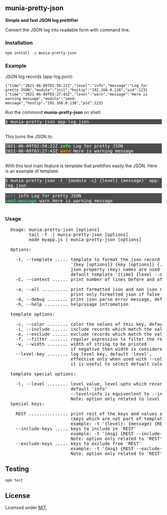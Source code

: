 ## munia-pretty-json

**Simple and fast JSON log prettifier**

Convert the JSON log into readable form with command line.

### Installation

```sh
npm install -g munia-pretty-json
```

### Example

JSON log records (app-log.json):

```
{"time":"2021-06-09T02:50:22Z","level":"info","message":"Log for pretty JSON","module":"init","hostip":"192.168.0.138","pid":123}
{"time":"2021-06-09T03:27:43Z","level":"warn","message":"Here is warning message","module":"send-message","hostip":"192.168.0.138","pid":123}
```

Run the commond **munia-pretty-json** on shell:

<div style="background:#4d4d4d;color:white;font-family:monospace">
$ munia-pretty-json app-log.json <br>
</div><br>

This turns the JSON to:

<div style="background:#4d4d4d;color:white;font-family:monospace">
2021-06-09T02:50:22Z <b><span style="color:#5F5">  info  <span style="color:#FFF"><span style="font-weight:normal;text-decoration:none;"> Log for pretty JSON<br>
</span></span></span></b><b><span style="color:#FFF"><span style="font-weight:normal;text-decoration:none;">2021-06-09T03:27:43Z <b><span style="color:#ff8800"> warn <span style="color:#FFF"><span style="font-weight:normal;text-decoration:none;"> Here is warning message
</span></span></span></b></span></span></b>
</div><br>

With this tool main feature is template that prettifies easily the JSON. Here is an example of template:

<div style="background:#4d4d4d;color:white;font-family:monospace">
$ munia-pretty-json  -t  '{module -c} {level} {message}'  app-log.json<br> 
</div><br>


<div style="background:#4d4d4d;color:white;font-family:monospace">
<span style="color:#6f77aa"><b>init<span style="font-weight:normal;text-decoration:none;"><span style="color:#FFF">  info  Log for pretty JSON <br>
</span></span></b></span><span style="color:#6f77aa"><b><span style="font-weight:normal;text-decoration:none;"><span style="color:#FFF"><span style="color:#3cce84"><b>send-message<span style="font-weight:normal;text-decoration:none;"><span style="color:#FFF">  warn  Here is warning message
</span></span></b></span></span></span></b></span>
</div><br>


### Usage

<pre>
  Usage: munia-pretty-json [options] <json-file>
         tail -f <json-file> | munia-pretty-json [options]
         node myapp.js | munia-pretty-json [options]

  Options:

    -t, --template ..... template to format the json record
                         '{key [options]} {key [options]} {...}'
                         json property (key) names are used to format the template
                         default template '{time} {level --color} {message}'
    -C, --context ...... print number of lines before and after context

    -a, --all .......... print formatted json and non json records if true, default true
                         print only formatted json if false
    -d, --debug ........ print json parse error message, default false
    -h, --help ......... help/usage infromation

  template options:

    -c, --color ........ color the values of this key, default false
    -i, --include ...... include records which match the value of key
    -e, --exclude ...... exclude records which match the value of key
    -f, --filter ....... regular expression to filter the records
    -w, --width ........ width of string to be printed
                         if negative then width is considered backward
    --level-key ........ log level key, default 'level',
                         effective only when used with --color option
                         it is useful to select defualt colors for levels

  template special options:

    -l, --level ........ level value, level upto which records to be included,
                         default 'info'
                         --level=info is equivenlent to --include=error,warn,info
                         Note: option only related to level key
  Special keys:

    REST ............... print rest of the keys and values as JSON string
                         (keys which are not part of template)
                         example: -t '{level}: {message} {REST}'
    --include-keys ..... keys to include in 'REST'
                         example: -t '{msg} {REST --include-keys=app,pid}'
                         Note: option only related to 'REST' key
    --exclude-keys ..... keys to exclude from 'REST'
                         example: -t '{msg} {REST --exclude-keys=host,version}'
                         Note: option only related to 'REST' key
</pre>

## Testing
```shell
npm test
```
## License

Licensed under [MIT](./LICENSE).

